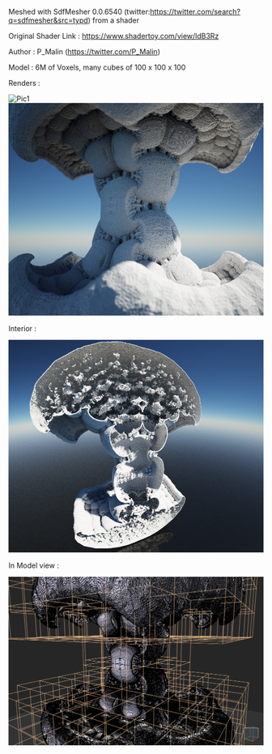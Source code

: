 Meshed with SdfMesher 0.0.6540 (twitter:https://twitter.com/search?q=sdfmesher&src=typd) from a shader

Original Shader Link : https://www.shadertoy.com/view/ldB3Rz

Author : P_Malin (https://twitter.com/P_Malin)

Model : 6M of Voxels, many cubes of 100 x 100 x 100

Renders :

![Pic1](pic1.png)
![Pic2](pic2.png)

Interior :

![Pic3](pic3.png)

In Model view :

![Pic4](pic4.png)
